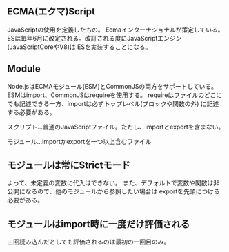 ## ECMA(エクマ)Script
JavaScriptの使用を定義したもの。
Ecmaインターナショナルが策定している。
ESは毎年6月に改定される。改訂される度にJavaScriptエンジン(JavaScriptCoreやV8)は
ESを実装することになる。

##  Module
Node.jsはECMAモジュール(ESM)とCommonJSの両方をサポートしている。
ESMはimport、CommonJSはrequireを使用する。
requireはファイルのどこにでも記述できる一方、importは必ずトップレベル(ブロックや関数の外)
に記述する必要がある。

スクリプト...普通のJavaScriptファイル。ただし、importとexportを含まない。

モジュール...importかexportを一つ以上含むファイル

## モジュールは常にStrictモード
よって、未定義の変数に代入はできない。
また、デフォルトで変数や関数は非公開になるので、他のモジュールから参照したい場合は
exportを先頭につける必要がある。

## モジュールはimport時に一度だけ評価される
三回読み込んだとしても評価されるのは最初の一回目のみ。

